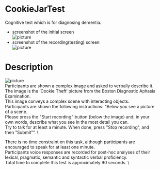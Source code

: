 # CookieJarTest
Cognitive test which is for diagnosing dementia.

* screenshot of the initial screen\
![picture](https://github.com/CookieJarTest/blob/master/assets/screenshot1.PNG)
* screenshot of the recording(testing) screen\
![picture](https://github.com/CookieJarTest/blob/master/assets/screenshot2.PNG)

# Description

![picture](https://github.com/CookieJarTest/blob/master/assets/testimage1.PNG)\
Participants are shown a complex image and asked to verbally describe it. \
The image is the ‘Cookie Theft’ picture from the Boston Diagnostic Aphasia Examination.\
This image conveys a complex scene with interacting objects. \
Participants are shown the following instructions: “Below you see a picture of a scene.\
Please press the "Start recording" button (below the image) and, in your own words, describe what you see in the most detail you can.\
Try to talk for at least a minute. When done, press "Stop recording", and then "Submit"”. \

There is no time constraint on this task, although participants are encouraged to speak for at least one minute.\
Participants voice responses are recorded for post-hoc analyses of their lexical, pragmatic, semantic and syntactic verbal proficiency.\
Total time to complete this test is approximately 90 seconds. \

